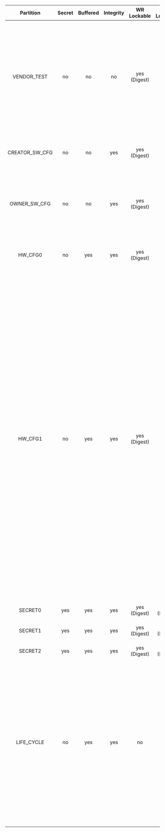 <!--
DO NOT EDIT THIS FILE DIRECTLY.
It has been generated with ./util/design/gen-otp-mmap.py
-->

|   Partition    |  Secret  |  Buffered  |  Integrity  |  WR Lockable  |  RD Lockable  |                                                                                                                                                                                                                                                                                                                                                                                                                                                                                                  Description                                                                                                                                                                                                                                                                                                                                                                                                                                                                                                  |
|:--------------:|:--------:|:----------:|:-----------:|:-------------:|:-------------:|:-------------------------------------------------------------------------------------------------------------------------------------------------------------------------------------------------------------------------------------------------------------------------------------------------------------------------------------------------------------------------------------------------------------------------------------------------------------------------------------------------------------------------------------------------------------------------------------------------------------------------------------------------------------------------------------------------------------------------------------------------------------------------------------------------------------------------------------------------------------------------------------------------------------------------------------------------------------------------------------------------------------:|
|  VENDOR_TEST   |    no    |     no     |     no      | yes (Digest)  |   yes (CSR)   |                                                                                                                                                                                                                                                                                                                                   Vendor test partition for OTP smoke checks during manufacturing. The OTP wrapper control logic inside prim_otp is allowed to read/write to this region. ECC uncorrectable errors seen on the functional prim_otp interface will not lead to an alert for this partition. Instead, such errors will be reported as correctable ECC errors.                                                                                                                                                                                                                                                                                                                                   |
| CREATOR_SW_CFG |    no    |     no     |     yes     | yes (Digest)  |   yes (CSR)   |                                                                                                                                                                                                                                                                                                                                                                                                                                                   Software configuration partition for device-specific calibration data (Clock, LDO, RNG, device identity).                                                                                                                                                                                                                                                                                                                                                                                                                                                   |
|  OWNER_SW_CFG  |    no    |     no     |     yes     | yes (Digest)  |   yes (CSR)   |                                                                                                                                                                                                                                                                                                                                                                                                         Software configuration partition for data that changes software behavior, specifically in the ROM. E.g., enabling defensive features in ROM or selecting failure modes if verification fails.                                                                                                                                                                                                                                                                                                                                                                                                         |
|    HW_CFG0     |    no    |    yes     |     yes     | yes (Digest)  |      no       |                                                                                                                                                                                                                                                                                                                                                                                                                                                       DEVICE_ID: Unique device identifier. MANUF_STATE: Vector for capturing the manufacturing status.                                                                                                                                                                                                                                                                                                                                                                                                                                                        |
|    HW_CFG1     |    no    |    yes     |     yes     | yes (Digest)  |      no       | EN_SRAM_IFETCH: Enable / disable execute from SRAM CSR switch. SOC_DBG_STATE: Multibit enable value for the SOC debug authorization. Note that this is a field that will be written twice in a device lifetime. The values to be written are engineered in the same way as the LC_CTRL state encoding words so that the ECC encoding remains valid even after writing the second value on top of the first. The constants can be found in the lc_ctrl_state_pkg.sv package. Encoding: - SOC_DBG_RAW: this value is all-zeroes and will be the NOP state; the LC controller will take precedence. - SOC_DBG_PRE_PROD: this is where the ROT will be in PROD state but SOC will be in the pre-production unlock state - SOC_DBG_PROD: this is the state where the SOC moves to production & now the challenge-response based authentication protocol is required to unlock SOC debug features The programming order has to adhere to: SOC_DBG_RAW (factory all-zero state) -> SOC_DBG_PRE_PROD -> SOC_DBG_PROD. |
|    SECRET0     |   yes    |    yes     |     yes     | yes (Digest)  | yes (Digest)  |                                                                                                                                                                                                                                                                                                                                                                                                                                                                                              Test unlock tokens.                                                                                                                                                                                                                                                                                                                                                                                                                                                                                              |
|    SECRET1     |   yes    |    yes     |     yes     | yes (Digest)  | yes (Digest)  |                                                                                                                                                                                                                                                                                                                                                                                                                                                                    SRAM and FLASH scrambling key roots used for scrambling key derivation.                                                                                                                                                                                                                                                                                                                                                                                                                                                                    |
|    SECRET2     |   yes    |    yes     |     yes     | yes (Digest)  | yes (Digest)  |                                                                                                                                                                                                                                                                                                                                                                                                                                                                                    RMA unlock token and creator root key.                                                                                                                                                                                                                                                                                                                                                                                                                                                                                     |
|   LIFE_CYCLE   |    no    |    yes     |     yes     |      no       |      no       |                                                                                                                                                                                                                              Life-cycle related bits. This partition cannot be locked as the life cycle state needs to be able to advance to RMA in-field. Note that while this partition is not marked secret (i.e. it is not scrambled) it is not readable nor writeable via the DAI. Only the LC controller can access this partition, and even via the LC controller it is not possible to read the raw manufacturing life cycle state in encoded form, since that encoding is considered a netlist secret. The LC controller only exposes a decoded version of this state.                                                                                                                                                                                                                               |
